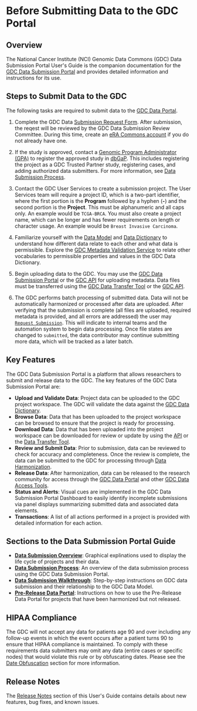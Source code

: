 # Before Submitting Data to the GDC Portal

## Overview
The National Cancer Institute (NCI) Genomic Data Commons (GDC) Data Submission Portal User's Guide is the companion documentation for the [GDC Data Submission Portal](https://gdc.cancer.gov/submit-data/gdc-data-submission-portal) and provides detailed information and instructions for its use.

## Steps to Submit Data to the GDC
The following tasks are required to submit data to the [GDC Data Portal](https://portal.gdc.cancer.gov/).


1.  Complete the GDC Data [Submission Request Form](https://gdc.cancer.gov/data-submission-request-form). After submission, the reqest will be reviewed by the GDC Data Submission Review Committee. During this time, create an [eRA Commons account](https://era.nih.gov/registration_accounts.cfm) if you do not already have one.

2.  If the study is approved, contact a [Genomic Program Administrator (GPA)](https://osp.od.nih.gov/genomic-program-administrators/) to register the approved study in [dbGaP](https://www.ncbi.nlm.nih.gov/sra/docs/submitdbgap).  This includes registering the project as a GDC Trusted Partner study, registering cases, and adding authorized data submitters. For more information, see [Data Submission Process](https://gdc.cancer.gov/submit-data/data-submission-processes-and-tools).

3.  Contact the GDC User Services to create a submission project.  The User Services team will require a project ID, which is a two-part identifier, where the first portion is the __Program__ followed by a hyphen (__-__) and the second portion is the __Project__.  This must be alphanumeric and all caps only.  An example would be `TCGA-BRCA`.  You must also create a project name, which can be longer and has fewer requirements on length or character usage.  An example would be `Breast Invasive Carcinoma`.

4.  Familiarize yourself with the [Data Model](Data_Submission_Walkthrough.md) and [Data Dictionary](../../Data_Dictionary/viewer.md) to understand how different data relate to each other and what data is permissible.  Explore the [GDC Metadata Validation Service](https://docs.gdc.cancer.gov/Data_Dictionary/gdcmvs/) to relate other vocabularies to permissible properties and values in the GDC Data Dictionary.

5.   Begin uploading data to the GDC.  You may use the [GDC Data Submission Portal](https://portal.gdc.cancer.gov/submission/) or the [GDC API](https://docs.gdc.cancer.gov/API/Users_Guide/Getting_Started/) for uploading metadata.  Data files must be transferred using the [GDC Data Transfer Tool](https://docs.gdc.cancer.gov/Data_Transfer_Tool/Users_Guide/Getting_Started/) or the [GDC API](https://docs.gdc.cancer.gov/API/Users_Guide/Getting_Started/).

6.  The GDC performs batch processing of submitted data. Data will not be automatically harmonized or processed after data are uploaded. After verifying that the submission is complete (all files are uploaded, required metadata is provided, and all errors are addressed) the user may [`Request Submission`](Users_Guide/Data_Submission_Process.md#submit-to-the-gdc). This will indicate to internal teams and the automation system to begin data processing. Once file states are changed to `submitted`, the data contributor may continue submitting more data, which will be tracked as a later batch.

## Key Features
The GDC Data Submission Portal is a platform that allows researchers to submit and release data to the GDC. The key features of the GDC Data Submission Portal are:

* __Upload and Validate Data__: Project data can be uploaded to the GDC project workspace. The GDC will validate the data against the [GDC Data Dictionary](../../Data_Dictionary/viewer.md).
* __Browse Data__: Data that has been uploaded to the project workspace can be browsed to ensure that the project is ready for processing.
* __Download Data__: Data that has been uploaded into the project workspace can be downloaded for review or update by using the [API](https://docs.gdc.cancer.gov/API/Users_Guide/Downloading_Files/) or the [Data Transfer Tool](https://gdc.cancer.gov/access-data/gdc-data-transfer-tool).
* __Review and Submit Data__: Prior to submission, data can be reviewed to check for accuracy and completeness. Once the review is complete, the data can be submitted to the GDC for processing through [Data Harmonization](https://gdc.cancer.gov/submit-data/gdc-data-harmonization).
* __Release Data__: After harmonization, data can be released to the research community for access through the [GDC Data Portal](https://portal.gdc.cancer.gov/) and other [GDC Data Access Tools](https://gdc.cancer.gov/access-data/data-access-processes-and-tools).
* __Status and Alerts__: Visual cues are implemented in the GDC Data Submission Portal Dashboard to easily identify incomplete submissions via panel displays summarizing submitted data and associated data elements.
* __Transactions__: A list of all actions performed in a project is provided with detailed information for each action.

## Sections to the Data Submission Portal Guide

* [__Data Submission Overview__](Data_Submission_Overview.md): Graphical explinations used to display the life cycle of projects and their data.
* [__Data Submission Process__](Data_Submission_Process.md): An overview of the data submission process using the GDC Data Submission Portal.
* [__Data Submission Walkthrough__](Data_Submission_Walkthrough.md): Step-by-step instructions on GDC data submission and their relationship to the GDC Data Model.
* [__Pre-Release Data Portal__](Pre_Release_QC.md): Instructions on how to use the Pre-Release Data Portal for projects that have been harmonized but not released.

## HIPAA Compliance

The GDC will not accept any data for patients age 90 and over including any follow-up events in which the event occurs after a patient turns 90 to ensure that HIPAA compliance is maintained. To comply with these requirements data submitters may omit any data (entire cases or specific nodes) that would violate this rule or by obfuscating dates. Please see the [Date Obfuscation](Data_Submission_Walkthrough.md#date-obfuscation) section for more information.

## Release Notes

The [Release Notes](../../Data_Submission_Portal/Release_Notes/Data_Submission_Portal_Release_Notes.md) section of this User's Guide contains details about new features, bug fixes, and known issues.
